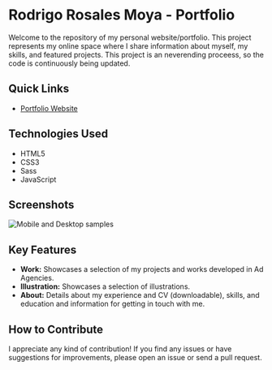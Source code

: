 # Rodrigo Rosales Moya - Portfolio

Welcome to the repository of my personal website/portfolio. This project represents my online space where I share information about myself, my skills, and featured projects. This project is an neverending proceess, so the code is continuously being updated.

## Quick Links

- [Portfolio Website](https://rodrigorosalesmoya.netlify.app/)

## Technologies Used

- HTML5
- CSS3
- Sass
- JavaScript

## Screenshots

![Mobile and Desktop samples](https://cdn.dribbble.com/userupload/12174765/file/original-4aabb951260764984e6847ecc144cee8.jpg?resize=752x1241)

## Key Features

- **Work:** Showcases a selection of my projects and works developed in Ad Agencies.
- **Illustration:** Showcases a selection of illustrations.
- **About:** Details about my experience and CV (downloadable), skills, and education and information for getting in touch with me.

## How to Contribute

I appreciate any kind of contribution! If you find any issues or have suggestions for improvements, please open an issue or send a pull request.
